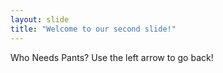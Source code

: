 ```yaml
---
layout: slide
title: "Welcome to our second slide!"
---
```

Who Needs Pants?
Use the left arrow to go back!

